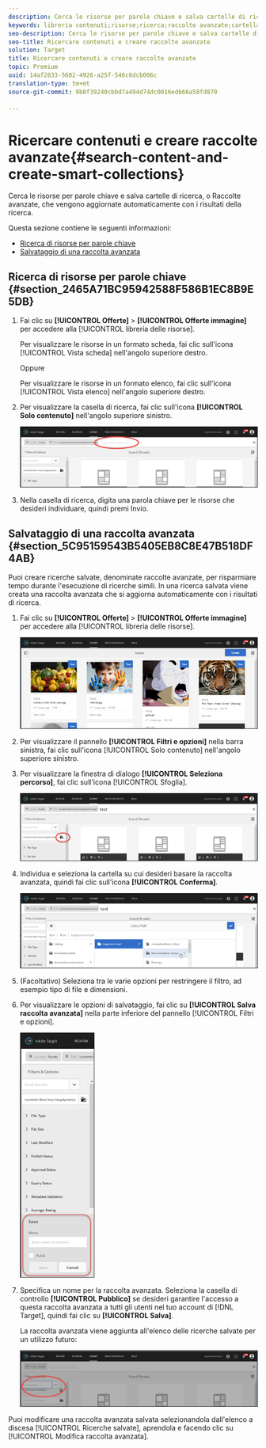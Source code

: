 ```yaml
---
description: Cerca le risorse per parole chiave e salva cartelle di ricerca, o Raccolte avanzate, che vengono aggiornate automaticamente con i risultati della ricerca.
keywords: libreria contenuti;risorse;ricerca;raccolte avanzate;cartella di ricerca;filtro
seo-description: Cerca le risorse per parole chiave e salva cartelle di ricerca, o Raccolte avanzate, che vengono aggiornate automaticamente con i risultati della ricerca.
seo-title: Ricercare contenuti e creare raccolte avanzate
solution: Target
title: Ricercare contenuti e creare raccolte avanzate
topic: Premium
uuid: 14af2833-5602-4926-a25f-546c6dcb006c
translation-type: tm+mt
source-git-commit: 9b8f39240cbbd7a494d74dc0016ed666a58fd870

---
```



# Ricercare contenuti e creare raccolte avanzate{#search-content-and-create-smart-collections}

Cerca le risorse per parole chiave e salva cartelle di ricerca, o Raccolte avanzate, che vengono aggiornate automaticamente con i risultati della ricerca.

Questa sezione contiene le seguenti informazioni:

* [Ricerca di risorse per parole chiave ](../../c-experiences/c-manage-content/filter-and-search-content.md#section_2465A71BC95942588F586B1EC8B9E5DB)
* [Salvataggio di una raccolta avanzata ](../../c-experiences/c-manage-content/filter-and-search-content.md#section_5C95159543B5405EB8C8E47B518DF4AB)

## Ricerca di risorse per parole chiave  {#section_2465A71BC95942588F586B1EC8B9E5DB}

1. Fai clic su **[!UICONTROL Offerte]** &gt; **[!UICONTROL Offerte immagine]** per accedere alla [!UICONTROL libreria delle risorse].

   Per visualizzare le risorse in un formato scheda, fai clic sull&#39;icona [!UICONTROL Vista scheda] nell&#39;angolo superiore destro.

   Oppure

   Per visualizzare le risorse in un formato elenco, fai clic sull&#39;icona [!UICONTROL Vista elenco] nell&#39;angolo superiore destro.

1. Per visualizzare la casella di ricerca, fai clic sull&#39;icona **[!UICONTROL Solo contenuto]** nell&#39;angolo superiore sinistro.

   ![](assets/search_assets.png)

1. Nella casella di ricerca, digita una parola chiave per le risorse che desideri individuare, quindi premi Invio.

## Salvataggio di una raccolta avanzata  {#section_5C95159543B5405EB8C8E47B518DF4AB}

Puoi creare ricerche salvate, denominate raccolte avanzate, per risparmiare tempo durante l&#39;esecuzione di ricerche simili. In una ricerca salvata viene creata una raccolta avanzata che si aggiorna automaticamente con i risultati di ricerca.

1. Fai clic su **[!UICONTROL Offerte]** &gt; **[!UICONTROL Offerte immagine]** per accedere alla [!UICONTROL libreria delle risorse].

   ![](assets/content.png)

1. Per visualizzare il pannello **[!UICONTROL Filtri e opzioni]** nella barra sinistra, fai clic sull&#39;icona [!UICONTROL Solo contenuto] nell&#39;angolo superiore sinistro.
1. Per visualizzare la finestra di dialogo **[!UICONTROL Seleziona percorso]**, fai clic sull&#39;icona [!UICONTROL Sfoglia].

   ![](assets/browse_folders.png)

1. Individua e seleziona la cartella su cui desideri basare la raccolta avanzata, quindi fai clic sull&#39;icona **[!UICONTROL Conferma]**.

   ![](assets/browse_folders2.png)

1. (Facoltativo) Seleziona tra le varie opzioni per restringere il filtro, ad esempio tipo di file e dimensioni.
1. Per visualizzare le opzioni di salvataggio, fai clic su **[!UICONTROL Salva raccolta avanzata]** nella parte inferiore del pannello [!UICONTROL Filtri e opzioni].

   ![](assets/save_smart_collection_options.png)

1. Specifica un nome per la raccolta avanzata. Seleziona la casella di controllo **[!UICONTROL Pubblico]** se desideri garantire l&#39;accesso a questa raccolta avanzata a tutti gli utenti nel tuo account di [!DNL Target], quindi fai clic su **[!UICONTROL Salva]**.

   La raccolta avanzata viene aggiunta all&#39;elenco delle ricerche salvate per un utilizzo futuro:

   ![](assets/saved_smart_collection.png)

Puoi modificare una raccolta avanzata salvata selezionandola dall&#39;elenco a discesa [!UICONTROL Ricerche salvate], aprendola e facendo clic su [!UICONTROL Modifica raccolta avanzata].
